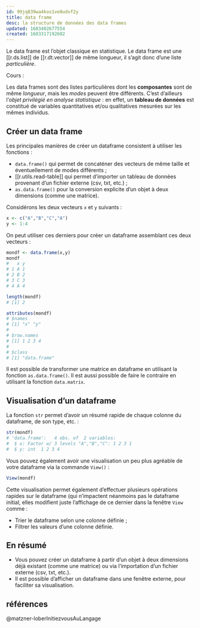 ```yaml
---
id: 99jq839wa4kos1ve0udvf2y
title: data frame
desc: la structure de données des data frames
updated: 1683402677554
created: 1683317192602
---
```


Le data frame est l’objet classique en statistique. Le data frame est une [[r.ds.list]] de [[r.dt.vector]] de même longueur, il s’agit donc d’une liste *particulière*.

Cours :

Les data frames sont des listes particulières dont les **composantes** sont de même *longueur*, mais les *modes* peuvent être différents. C’est d’ailleurs l’*objet privilégié en analyse statistique* : en effet, un **tableau de données** est constitué de variables quantitatives et/ou qualitatives mesurées sur les mêmes individus.

## Créer un data frame

Les principales manières de créer un dataframe consistent à utiliser les fonctions :

- `data.frame()` qui permet de concaténer des vecteurs de même taille et éventuellement de modes différents ;
- [[r.utils.read-table]] qui permet d’importer un tableau de données provenant d’un fichier externe (csv, txt, etc.) ;
- `as.data.frame()` pour la conversion explicite d’un objet à deux dimensions (comme une matrice).

Considérons les deux vecteurs `x` et `y` suivants :

```R
x <- c("A","B","C","A")
y <- 1:4
```

On peut utiliser ces derniers pour créer un dataframe assemblant ces deux vecteurs :

```R
mondf <- data.frame(x,y)
mondf
#   x y
# 1 A 1
# 2 B 2
# 3 C 3
# 4 A 4

length(mondf)
# [1] 2

attributes(mondf)
# $names
# [1] "x" "y"
# 
# $row.names
# [1] 1 2 3 4
# 
# $class
# [1] "data.frame"
```

Il est possible de transformer une matrice en dataframe en utilisant la fonction `as.data.frame()`. Il est aussi possible de faire le contraire en utilisant la fonction `data.matrix`.

## Visualisation d’un dataframe

La fonction `str` permet d’avoir un résumé rapide de chaque colonne du dataframe, de son type, etc. :

```R
str(mondf)
# 'data.frame':   4 obs. of  2 variables:
#  $ x: Factor w/ 3 levels "A","B","C": 1 2 3 1
#  $ y: int  1 2 3 4
```

Vous pouvez également avoir une visualisation un peu plus agréable de votre dataframe via la commande `View()` :

```R
View(mondf)
```

Cette visualisation permet également d’effectuer plusieurs opérations rapides sur le dataframe (qui n’impactent néanmoins pas le dataframe initial, elles modifient juste l’affichage de ce dernier dans la fenêtre `View` comme :

* Trier le dataframe selon une colonne définie ;
* Filtrer les valeurs d’une colonne définie.

## En résumé

* Vous pouvez créer un dataframe à partir d’un objet à deux dimensions déjà existant (comme une matrice) ou via l’importation d’un fichier externe (csv, txt, etc.).
* Il est possible d’afficher un dataframe dans une fenêtre externe, pour faciliter sa visualisation.

## références

@matzner-loberInitiezvousAuLangage